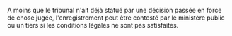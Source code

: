 A moins que le tribunal n'ait déjà statué par une décision passée en force de chose jugée, l'enregistrement peut être contesté par le ministère public ou un tiers si les conditions légales ne sont pas satisfaites.